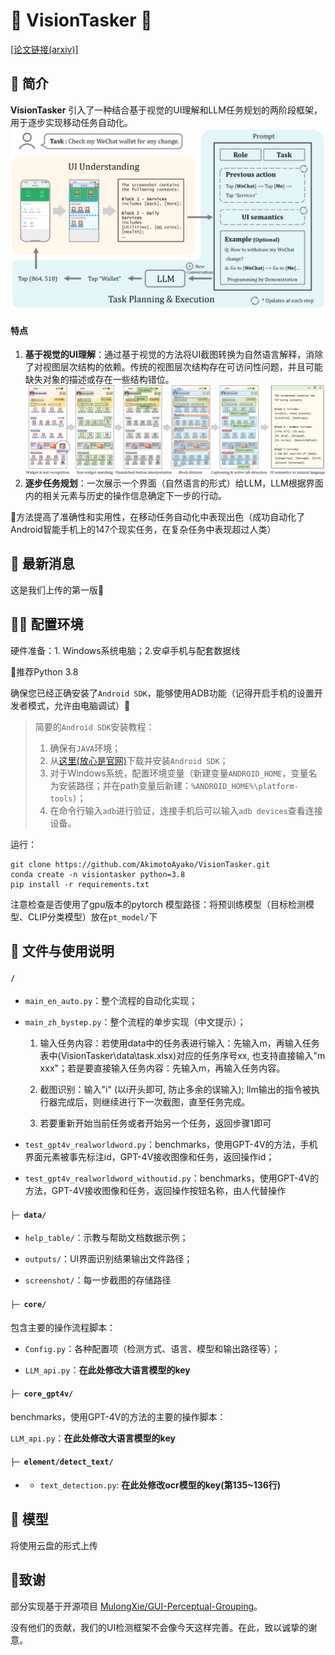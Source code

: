 # 📱 VisionTasker 🤖
[[论文链接(arxiv)]](https://arxiv.org/abs/2312.11190) 

## 📰 简介
**VisionTasker** 引入了一种结合基于视觉的UI理解和LLM任务规划的两阶段框架，用于逐步实现移动任务自动化。
![框架](framework.png)

#### 特点
1. **基于视觉的UI理解**：通过基于视觉的方法将UI截图转换为自然语言解释，消除了对视图层次结构的依赖。传统的视图层次结构存在可访问性问题，并且可能缺失对象的描述或存在一些结构错位。
![界面理解](ui_understanding.png)
2. **逐步任务规划**：一次展示一个界面（自然语言的形式）给LLM，LLM根据界面内的相关元素与历史的操作信息确定下一步的行动。

🥳方法提高了准确性和实用性，在移动任务自动化中表现出色（成功自动化了Android智能手机上的147个现实任务，在复杂任务中表现超过人类）

## 📢 最新消息
这是我们上传的第一版🤗

## 👩‍💻 配置环境
硬件准备：1. Windows系统电脑；2.安卓手机与配套数据线

🙌推荐Python 3.8

确保您已经正确安装了`Android SDK`，能够使用ADB功能（记得开启手机的设置开发者模式，允许由电脑调试）🍾

>简要的`Android SDK`安装教程：
>1. 确保有`JAVA`环境；
>2. 从[这里(放心是官网)](https://developer.android.com/tools/releases/platform-tools?hl=zh-cn)下载并安装`Android SDK`；
>3. 对于Windows系统，配置环境变量（新建变量`ANDROID_HOME`，变量名为安装路径；并在path变量后新建：`%ANDROID_HOME%\platform-tools`）；
>4. 在命令行输入`adb`进行验证，连接手机后可以输入`adb devices`查看连接设备。

运行：
```
git clone https://github.com/AkimotoAyako/VisionTasker.git
conda create -n visiontasker python=3.8
pip install -r requirements.txt
```
注意检查是否使用了gpu版本的pytorch
模型路径：将预训练模型（目标检测模型、CLIP分类模型）放在`pt_model/`下

## 🚀 文件与使用说明
#### `/`
- `main_en_auto.py`：整个流程的自动化实现；

- `main_zh_bystep.py`：整个流程的单步实现（中文提示）；

  1. 输入任务内容：若使用data中的任务表进行输入：先输入m，再输入任务表中(VisionTasker\data\task.xlsx)对应的任务序号xx, 也支持直接输入"m xxx"；若是要直接输入任务内容：先输入m，再输入任务内容。

  2. 截图识别：输入"i" (以i开头即可, 防止多余的误输入); llm输出的指令被执行器完成后，则继续进行下一次截图，直至任务完成。

  3. 若要重新开始当前任务或者开始另一个任务，返回步骤1即可
    
- `test_gpt4v_realworldword.py`：benchmarks，使用GPT-4V的方法，手机界面元素被事先标注id，GPT-4V接收图像和任务，返回操作id；

- `test_gpt4v_realworldword_withoutid.py`：benchmarks，使用GPT-4V的方法，GPT-4V接收图像和任务，返回操作按钮名称，由人代替操作


#### `├─ data/`
- `help_table/`：示教与帮助文档数据示例；

- `outputs/`：UI界面识别结果输出文件路径；

- `screenshot/`：每一步截图的存储路径

#### `├─ core/`
包含主要的操作流程脚本：

- `Config.py`：各种配置项（检测方式、语言、模型和输出路径等）；

- `LLM_api.py`：**在此处修改大语言模型的key**


#### `├─ core_gpt4v/`

benchmarks，使用GPT-4V的方法的主要的操作脚本：

`LLM_api.py`：**在此处修改大语言模型的key**

#### `├─ element/detect_text/`

- - `text_detection.py`: **在此处修改ocr模型的key(第135~136行)**
 
## 🍴 模型
将使用云盘的形式上传

 
## 🌷致谢
部分实现基于开源项目 [MulongXie/GUI-Perceptual-Grouping](https://github.com/MulongXie/GUI-Perceptual-Grouping)。

没有他们的贡献，我们的UI检测框架不会像今天这样完善。在此，致以诚挚的谢意。

